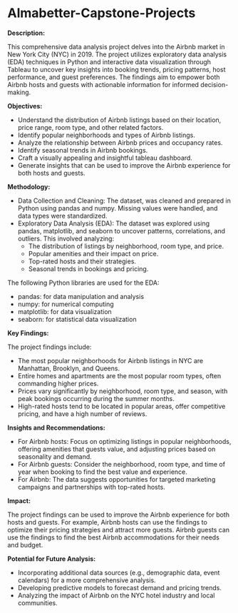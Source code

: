 # Almabetter-Capstone-Projects

**Description:**

This comprehensive data analysis project delves into the Airbnb market in New York City (NYC) in 2019. The project utilizes exploratory data analysis (EDA) techniques in Python and interactive data visualization through Tableau to uncover key insights into booking trends, pricing patterns, host performance, and guest preferences. The findings aim to empower both Airbnb hosts and guests with actionable information for informed decision-making.

**Objectives:**

- Understand the distribution of Airbnb listings based on their location, price range, room type, and other related factors.
- Identify popular neighborhoods and types of Airbnb listings.
- Analyze the relationship between Airbnb prices and occupancy rates.
- Identify seasonal trends in Airbnb bookings.
- Craft a visually appealing and insightful tableau dashboard.
- Generate insights that can be used to improve the Airbnb experience for both hosts and guests.
  
**Methodology:**

- Data Collection and Cleaning: The dataset, was cleaned and prepared in Python using pandas and numpy. Missing values were handled, and data types were 
  standardized.
- Exploratory Data Analysis (EDA): The dataset was explored using pandas, matplotlib, and seaborn to uncover patterns, correlations, and outliers. This involved 
  analyzing:
    - The distribution of listings by neighborhood, room type, and price.
    - Popular amenities and their impact on price.
    - Top-rated hosts and their strategies.
    - Seasonal trends in bookings and pricing.

The following Python libraries are used for the EDA:

- pandas: for data manipulation and analysis
- numpy: for numerical computing
- matplotlib: for data visualization
- seaborn: for statistical data visualization

**Key Findings:**

The project findings include:

- The most popular neighborhoods for Airbnb listings in NYC are Manhattan, Brooklyn, and Queens.
- Entire homes and apartments are the most popular room types, often commanding higher prices.
- Prices vary significantly by neighborhood, room type, and season, with peak bookings occurring during the summer months.
- High-rated hosts tend to be located in popular areas, offer competitive pricing, and have a high number of reviews.
  
**Insights and Recommendations:**

- For Airbnb hosts: Focus on optimizing listings in popular neighborhoods, offering amenities that guests value, and adjusting prices based on seasonality and 
  demand.
- For Airbnb guests: Consider the neighborhood, room type, and time of year when booking to find the best value and experience.
- For Airbnb: The data suggests opportunities for targeted marketing campaigns and partnerships with top-rated hosts.
  
**Impact:**

The project findings can be used to improve the Airbnb experience for both hosts and guests. For example, Airbnb hosts can use the findings to optimize their pricing strategies and attract more guests. Airbnb guests can use the findings to find the best Airbnb accommodations for their needs and budget.

**Potential for Future Analysis:**

- Incorporating additional data sources (e.g., demographic data, event calendars) for a more comprehensive analysis.
- Developing predictive models to forecast demand and pricing trends.
- Analyzing the impact of Airbnb on the NYC hotel industry and local communities.
